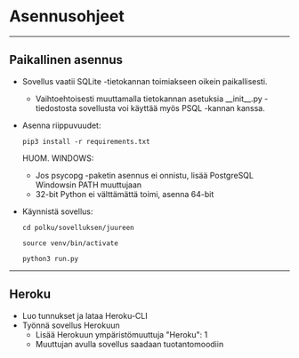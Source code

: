 # Asennusohjeet

---------


## Paikallinen asennus

* Sovellus vaatii SQLite -tietokannan toimiakseen oikein paikallisesti.

  * Vaihtoehtoisesti muuttamalla tietokannan asetuksia \_\_init\_\_.py -tiedostosta
  sovellusta voi käyttää myös PSQL -kannan kanssa.

* Asenna riippuvuudet:

  `pip3 install -r requirements.txt`
  
  HUOM. WINDOWS:
   * Jos psycopg -paketin asennus ei onnistu, lisää PostgreSQL Windowsin PATH muuttujaan
   * 32-bit Python ei välttämättä toimi, asenna 64-bit

* Käynnistä sovellus:

  `cd polku/sovelluksen/juureen`

  `source venv/bin/activate`

  `python3 run.py`

----------

## Heroku

* Luo tunnukset ja lataa Heroku-CLI
* Työnnä sovellus Herokuun
  * Lisää Herokuun ympäristömuuttuja "Heroku": 1
  * Muuttujan avulla sovellus saadaan tuotantomoodiin
